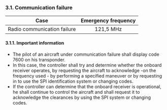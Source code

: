 ### **3.1. Communication failure**

|            Case             | Emergency frequency |
| :-------------------------: | :-----------------: |
| Radio communication failure |      121,5 MHz      |

#### 3.1.1. Important information

- The pilot of an aircraft under communication failure shall display code 7600 on his transponder.
- In this case, the controller shall try and determine whether the onboard receiver operates, by requesting the aircraft to acknowledge -on the frequency used - by performing a specified maneuver or by requesting in to use the SPI identification system or changing codes.
- If the controller can determine that the onboard receiver is operational, he shall continue to control the aircraft and shall request it to acknowledge the clearances by using the SPI system or changing codes.
